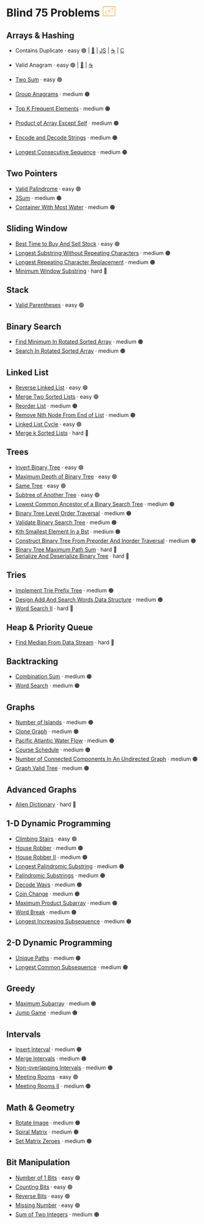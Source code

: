 # Blind 75 Problems <img src="assets/blind75small.png" style="height: 1em;">
## Arrays & Hashing
- Contains Duplicate · easy 🟢
| [🐍](https://github.com/flenhu/leetcode/blob/main/Python/easy/217_containsDuplicate.ipynb) 
| [JS](https://github.com/flenhu/leetcode) 
| [☕️](https://github.com/flenhu/leetcode) 
| [C](https://github.com/flenhu/leetcode)

- Valid Anagram · easy 🟢
| [🐍](https://github.com/flenhu/leetcode/blob/main/Python/easy/242_validAnagram.ipynb) 
| [☕️](https://github.com/flenhu/leetcode/blob/main/Java/easy/242_validAnagram_java.ipynb)

- [Two Sum](https://leetcode.com/problems/two-sum/) · easy 🟢
- [Group Anagrams](https://leetcode.com/problems/group-anagrams/) · medium 🟠 
- [Top K Frequent Elements](https://leetcode.com/problems/top-k-frequent-elements/) · medium 🟠 
- [Product of Array Except Self](https://leetcode.com/problems/product-of-array-except-self/) · medium 🟠 
- [Encode and Decode Strings](https://leetcode.com/problems/encode-and-decode-strings/) · medium 🟠 
- [Longest Consecutive Sequence](https://leetcode.com/problems/longest-consecutive-sequence/) · medium 🟠

## Two Pointers
- [Valid Palindrome](https://leetcode.com/problems/valid-palindrome/) · easy 🟢
- [3Sum](https://leetcode.com/problems/3sum/) · medium 🟠 
- [Container With Most Water](https://leetcode.com/problems/container-with-most-water/) · medium 🟠 

## Sliding Window
- [Best Time to Buy And Sell Stock](https://leetcode.com/problems/best-time-to-buy-and-sell-stock/) · easy 🟢
- [Longest Substring Without Repeating Characters](https://leetcode.com/problems/longest-substring-without-repeating-characters/) · medium 🟠
- [Longest Repeating Character Replacement](https://leetcode.com/problems/longest-repeating-character-replacement/) · medium 🟠
- [Minimum Window Substring](https://leetcode.com/problems/minimum-window-substring/) · hard 🔴

## Stack
- [Valid Parentheses](https://github.com/flenhu/leetcode/blob/main/Python/04_stack/) · easy 🟢  

## Binary Search
- [Find Minimum In Rotated Sorted Array](https://leetcode.com/problems/find-minimum-in-rotated-sorted-array/) · medium 🟠
- [Search In Rotated Sorted Array](https://leetcode.com/problems/search-in-rotated-sorted-array/) · medium 🟠

## Linked List
- [Reverse Linked List](https://leetcode.com/problems/reverse-linked-list/) · easy 🟢 
- [Merge Two Sorted Lists](https://leetcode.com/problems/merge-two-sorted-lists/) · easy 🟢 
- [Reorder List](https://leetcode.com/problems/reorder-list/) · medium 🟠
- [Remove Nth Node From End of List](https://leetcode.com/problems/remove-nth-node-from-end-of-list/) · medium 🟠
- [Linked List Cycle](https://leetcode.com/problems/linked-list-cycle/) · easy 🟢 	
- [Merge k Sorted Lists](https://leetcode.com/problems/merge-k-sorted-lists/) · hard 🔴

## Trees
- [Invert Binary Tree](https://leetcode.com/problems/invert-binary-tree/) · easy 🟢 
- [Maximum Depth of Binary Tree](https://leetcode.com/problems/maximum-depth-of-binary-tree/) · easy 🟢 
- [Same Tree](https://leetcode.com/problems/same-tree/) · easy 🟢 
- [Subtree of Another Tree](https://leetcode.com/problems/subtree-of-another-tree/) · easy 🟢 
- [Lowest Common Ancestor of a Binary Search Tree](https://leetcode.com/problems/lowest-common-ancestor-of-a-binary-search-tree/) · medium 🟠
- [Binary Tree Level Order Traversal](https://leetcode.com/problems/binary-tree-level-order-traversal/) · medium 🟠
- [Validate Binary Search Tree](https://leetcode.com/problems/validate-binary-search-tree/) · medium 🟠
- [Kth Smallest Element In a Bst](https://leetcode.com/problems/kth-smallest-element-in-a-bst/) · medium 🟠
- [Construct Binary Tree From Preorder And Inorder Traversal](https://leetcode.com/problems/construct-binary-tree-from-preorder-and-inorder-traversal/) · medium 🟠
- [Binary Tree Maximum Path Sum](https://leetcode.com/problems/binary-tree-maximum-path-sum/) · hard 🔴
- [Serialize And Deserialize Binary Tree](https://leetcode.com/problems/serialize-and-deserialize-binary-tree/) · hard 🔴

## Tries
- [Implement Trie Prefix Tree](https://leetcode.com/problems/implement-trie-prefix-tree/) · medium 🟠
- [Design Add And Search Words Data Structure](https://leetcode.com/problems/design-add-and-search-words-data-structure/) · medium 🟠
- [Word Search II](https://leetcode.com/problems/word-search-ii/) · hard 🔴

## Heap & Priority Queue
- [Find Median From Data Stream](https://leetcode.com/problems/find-median-from-data-stream/) · hard 🔴

## Backtracking 
- [Combination Sum](https://leetcode.com/problems/combination-sum/) · medium 🟠
- [Word Search](https://leetcode.com/problems/word-search/) · medium 🟠

## Graphs
- [Number of Islands](https://leetcode.com/problems/number-of-islands/) · medium 🟠
- [Clone Graph](https://leetcode.com/problems/clone-graph/) · medium 🟠
- [Pacific Atlantic Water Flow](https://leetcode.com/problems/pacific-atlantic-water-flow/) · medium 🟠
- [Course Schedule](https://leetcode.com/problems/course-schedule/) · medium 🟠
- [Number of Connected Components In An Undirected Graph](https://leetcode.com/problems/number-of-connected-components-in-an-undirected-graph/) · medium 🟠
- [Graph Valid Tree](https://leetcode.com/problems/graph-valid-tree/) · medium 🟠

## Advanced Graphs
- [Alien Dictionary](https://leetcode.com/problems/alien-dictionary/) · hard 🔴

## 1-D Dynamic Programming
- [Climbing Stairs](https://leetcode.com/problems/climbing-stairs/) · easy 🟢 
- [House Robber](https://leetcode.com/problems/house-robber/) · medium 🟠
- [House Robber II](https://leetcode.com/problems/house-robber-ii/) · medium 🟠
- [Longest Palindromic Substring](https://leetcode.com/problems/longest-palindromic-substring/) · medium 🟠
- [Palindromic Substrings](https://leetcode.com/problems/palindromic-substrings/) · medium 🟠
- [Decode Ways](https://leetcode.com/problems/decode-ways/) · medium 🟠
- [Coin Change](https://leetcode.com/problems/coin-change/) · medium 🟠
- [Maximum Product Subarray](https://leetcode.com/problems/maximum-product-subarray/) · medium 🟠
- [Word Break](https://leetcode.com/problems/word-break/) · medium 🟠
- [Longest Increasing Subsequence](https://leetcode.com/problems/longest-increasing-subsequence/) · medium 🟠

## 2-D Dynamic Programming 
- [Unique Paths](https://leetcode.com/problems/unique-paths/) · medium 🟠
- [Longest Common Subsequence](https://leetcode.com/problems/longest-common-subsequence/) · medium 🟠

## Greedy
- [Maximum Subarray](https://leetcode.com/problems/maximum-subarray/) · medium 🟠
- [Jump Game](https://leetcode.com/problems/jump-game/) · medium 🟠

## Intervals
- [Insert Interval](https://leetcode.com/problems/insert-interval/) · medium 🟠
- [Merge Intervals](https://leetcode.com/problems/merge-intervals/) · medium 🟠
- [Non-overlapping Intervals](https://leetcode.com/problems/non-overlapping-intervals/) · medium 🟠
- [Meeting Rooms](https://leetcode.com/problems/meeting-rooms/) · easy 🟢
- [Meeting Rooms II](https://leetcode.com/problems/meeting-rooms-ii/) · medium 🟠

## Math & Geometry
- [Rotate Image](https://leetcode.com/problems/rotate-image/) · medium 🟠
- [Spiral Matrix](https://leetcode.com/problems/spiral-matrix/) · medium 🟠
- [Set Matrix Zeroes](https://leetcode.com/problems/set-matrix-zeroes/) · medium 🟠

## Bit Manipulation
- [Number of 1 Bits](https://leetcode.com/problems/number-of-1-bits/) · easy 🟢
- [Counting Bits](https://leetcode.com/problems/counting-bits/) · easy 🟢
- [Reverse Bits](https://leetcode.com/problems/reverse-bits/) · easy 🟢
- [Missing Number](https://leetcode.com/problems/missing-number/) · easy 🟢
- [Sum of Two Integers](https://leetcode.com/problems/sum-of-two-integers/) · medium 🟠

